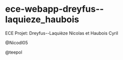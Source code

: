 # ece-webapp-dreyfus--laquieze_haubois
ECE Projet: Dreyfus--Laquièze Nicolas et Haubois Cyril
<p>@Nicodl05</p>
@teepol
